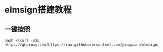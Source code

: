 # elmsign搭建教程
## 一键按照
```
bash <(curl -sSL https://ghproxy.com/https://raw.githubusercontent.com/pingxian/elmsign/main/elmsign.sh)
```
